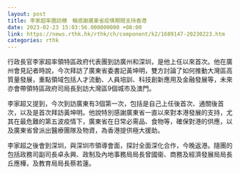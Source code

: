 ```yaml
---
layout: post
title: 李家超率團訪穗　稱感謝廣東省疫情期間支持香港
date: 2023-02-23 15:03:56.000000000 +08:00
link: https://news.rthk.hk/rthk/ch/component/k2/1689147-20230223.htm
categories: rthk
---
```


行政長官李家超率領特區政府代表團到訪廣州和深圳，是他上任以來首次。他在廣州會見記者時說，今次拜訪了廣東省委書記黃坤明，雙方討論了如何推動大灣區高質量發展，重點領域包括人才流動、人員培訓、科技創新應用及金融發展等，未來亦會帶領特區政府司局長到訪大灣區9個城市及澳門。

李家超又提到，今次到訪廣東有3個第一次，包括是自己上任後首次、通關後首次，以及是首次拜訪黃坤明。他說特別感謝廣東省一直以來對本港發展的支持，尤其在最危難的第五波疫情下，廣東省在日常必需品、食物等，確保對港的供應，以及廣東省曾派出醫療團隊及物資，為香港提供極大援助。

李家超之後會到深圳，與深圳市領導會面，探討全面深化合作，今晚返港。隨團的包括政務司副司長卓永興、政制及內地事務局局長曾國衞、商務及經濟發展局局長丘應樺，及教育局局長蔡若蓮。
